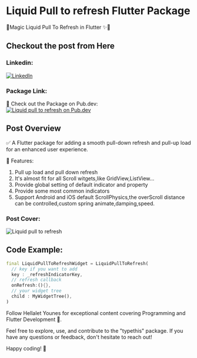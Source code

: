 # Liquid Pull to refresh Flutter Package

📏Magic Liquid Pull To Refresh in Flutter ✨📱
 
## Checkout the post from Here
### Linkedin:
[![LinkedIn](https://raw.githubusercontent.com/gauravghongde/social-icons/9d939e1c5b7ea4a24ac39c3e4631970c0aa1b920/SVG/Color/LinkedIN.svg)](https://www.linkedin.com/feed/update/urn:li:activity:7159233885199892481/)

### Package Link:
🔗 Check out the Package on Pub.dev: <br>
[![Liquid pull to refresh on Pub.dev](https://pub.dev/static/hash-sssmi4ln/img/pub-dev-logo.svg)](https://pub.dev/packages/pull_to_refresh_flutter3)

## Post Overview

✅ A Flutter package for adding a smooth pull-down refresh and pull-up load for an enhanced user experience.

📐 Features:
1. Pull up load and pull down refresh
2. It's almost fit for all Scroll witgets,like GridView,ListView...
3. Provide global setting of default indicator and property
4. Provide some most common indicators
5. Support Android and iOS default ScrollPhysics,the overScroll distance can be controlled,custom spring animate,damping,speed.

### Post Cover:
![Liquid pull to refresh](https://media.licdn.com/dms/image/D5622AQEDNLCA5TDz8A/feedshare-shrink_800/0/1706894368816?e=1710374400&v=beta&t=Lx-jiwXIBCtpTjTE6ujxq9xQvJgpnakMthBBQHHDaZQ)

## Code Example:
```dart
final LiquidPullToRefreshWidget = LiquidPullToRefresh(
  // key if you want to add 
  key : _refreshIndicatorKey,
  // refresh callback
  onRefresh:(){},
  // your widget tree
  child : MyWidgetTree(),
)
```

Follow Hellalet Younes for exceptional content covering Programming and Flutter Development 💎.

Feel free to explore, use, and contribute to the "typethis" package. If you have any questions or feedback, don't hesitate to reach out!

Happy coding! 🚀
